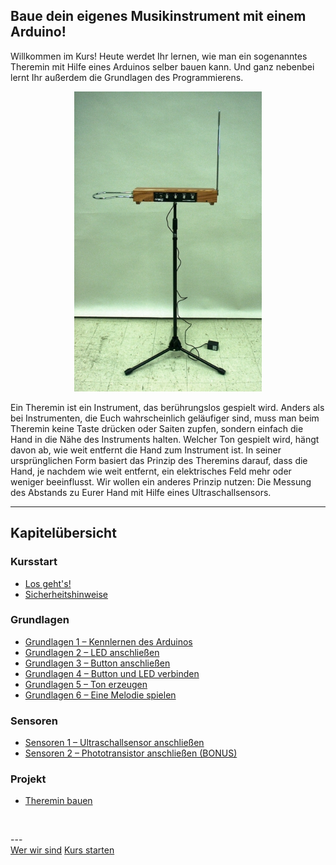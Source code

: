 <link rel="stylesheet" href="assets/css/custom.css?v=2">

##  Baue dein eigenes Musikinstrument mit einem Arduino!

Willkommen im Kurs! Heute werdet Ihr lernen, wie man ein sogenanntes Theremin mit Hilfe eines Arduinos selber bauen kann. Und ganz nebenbei lernt Ihr außerdem die Grundlagen des Programmierens.

<p align="center">
  <img src="img/Theremin.jpg" width="300" class="rounded" alt="Theremin">
</p>

Ein Theremin ist ein Instrument, das berührungslos gespielt wird. Anders als bei Instrumenten, die Euch wahrscheinlich geläufiger sind, muss man beim Theremin keine Taste drücken oder Saiten zupfen, sondern einfach die Hand in die Nähe des Instruments halten. Welcher Ton gespielt wird, hängt davon ab, wie weit entfernt die Hand zum Instrument ist. In seiner ursprünglichen Form basiert das Prinzip des Theremins darauf, dass die Hand, je nachdem wie weit entfernt, ein elektrisches Feld mehr oder weniger beeinflusst. Wir wollen ein anderes Prinzip nutzen: Die Messung des Abstands zu Eurer Hand mit Hilfe eines Ultraschallsensors.

---

## Kapitelübersicht

### Kursstart

- [Los geht's!](Kursstart)
- [Sicherheitshinweise](Sicherheit)

### Grundlagen

- [Grundlagen 1 – Kennlernen des Arduinos](Grundlagen1)
- [Grundlagen 2 – LED anschließen](Grundlagen2)
- [Grundlagen 3 – Button anschließen](Grundlagen3)
- [Grundlagen 4 – Button und LED verbinden](Grundlagen4)
- [Grundlagen 5 – Ton erzeugen](Grundlagen5)
- [Grundlagen 6 – Eine Melodie spielen](Grundlagen6)

### Sensoren

- [Sensoren 1 – Ultraschallsensor anschließen](Sensoren1)
- [Sensoren 2 – Phototransistor anschließen (BONUS)](Sensoren2)

### Projekt

- [Theremin bauen](Theremin)

<p class="spacing-1">&nbsp;</p>
---

<div class="nav-container">
  <a href="https://www.starcode.de/" class="button">Wer wir sind</a>
  <a href="Kursstart" class="button">Kurs starten</a>
</div>
